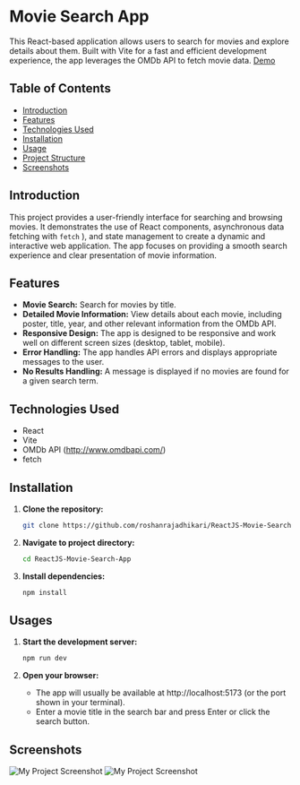 # Movie Search App

This React-based application allows users to search for movies and explore details about them.  Built with Vite for a fast and efficient development experience, the app leverages the OMDb API to fetch movie data.
[Demo](https://roshanrajadhikari.github.io/ReactJS-Movie-Search-App/ "Demo")

## Table of Contents

- [Introduction](#introduction)
- [Features](#features)
- [Technologies Used](#technologies-used)
- [Installation](#installation)
- [Usage](#usage)
- [Project Structure](#project-structure)
- [Screenshots](#screenshots)
  
## Introduction

This project provides a user-friendly interface for searching and browsing movies.  It demonstrates the use of React components, asynchronous data fetching with `fetch` ), and state management to create a dynamic and interactive web application.  The app focuses on providing a smooth search experience and clear presentation of movie information.

## Features

- **Movie Search:** Search for movies by title.
- **Detailed Movie Information:** View details about each movie, including poster, title, year, and other relevant information from the OMDb API. 
- **Responsive Design:**  The app is designed to be responsive and work well on different screen sizes (desktop, tablet, mobile).
- **Error Handling:**  The app handles API errors and displays appropriate messages to the user. 
- **No Results Handling:**  A message is displayed if no movies are found for a given search term. 

## Technologies Used

- React
- Vite
- OMDb API (http://www.omdbapi.com/)
-  fetch

## Installation

1. **Clone the repository:**

   ```bash
   git clone https://github.com/roshanrajadhikari/ReactJS-Movie-Search-App.git

2. **Navigate to project directory:**

   ```bash
   cd ReactJS-Movie-Search-App

3. **Install dependencies:**

   ```bash
   npm install

## Usages

1. **Start the development server:**

   ```bash
   npm run dev

2. **Open your browser:**
   - The app will usually be available at http://localhost:5173 (or the port shown in your terminal).
   - Enter a movie title in the search bar and press Enter or click the search button.

## Screenshots
![My Project Screenshot](screenshots/sc1.JPG)
![My Project Screenshot](screenshots/sc2.JPG)
